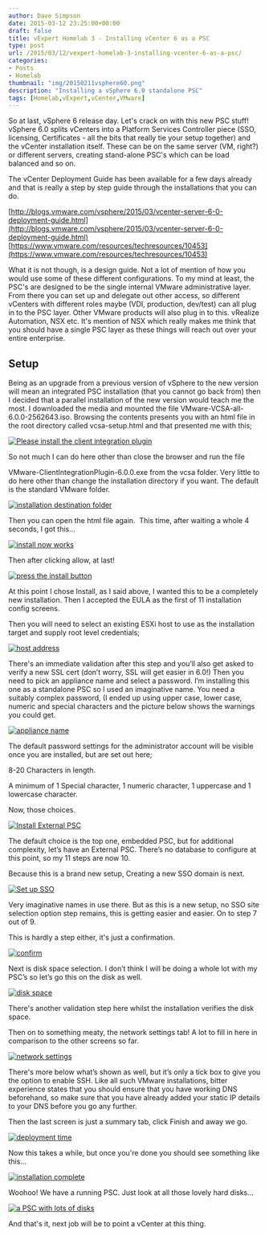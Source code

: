 ```yaml
---
author: Dave Simpson
date: 2015-03-12 23:25:00+00:00
draft: false
title: vExpert Homelab 3 - Installing vCenter 6 as a PSC
type: post
url: /2015/03/12/vexpert-homelab-3-installing-vcenter-6-as-a-psc/
categories:
- Posts
- Homelab
thumbnail: "img/20150211vsphere60.png"
description: "Installing a vSphere 6.0 standalone PSC"
tags: [Homelab,vExpert,vCenter,VMware]
---
```


So at last, vSphere 6 release day. Let's crack on with this new PSC stuff! vSphere 6.0 splits vCenters into a Platform Services Controller piece (SSO, licensing, Certificates - all the bits that really tie your setup together) and the vCenter installation itself. These can be on the same server (VM, right?) or different servers, creating stand-alone PSC's which can be load balanced and so on.   
  
The vCenter Deployment Guide has been available for a few days already and that is really a step by step guide through the installations that you can do.   
  
[http://blogs.vmware.com/vsphere/2015/03/vcenter-server-6-0-deployment-guide.html](http://blogs.vmware.com/vsphere/2015/03/vcenter-server-6-0-deployment-guide.html)  
[https://www.vmware.com/resources/techresources/10453](https://www.vmware.com/resources/techresources/10453)  
  
What it is not though, is a design guide. Not a lot of mention of how you would use some of these different configurations. To my mind at least, the PSC's are designed to be the single internal VMware administrative layer. From there you can set up and delegate out other access, so different vCenters with different roles maybe (VDI, production, dev/test) can all plug in to the PSC layer. Other VMware products will also plug in to this. vRealize Automation, NSX etc. It's mention of NSX which really makes me think that you should have a single PSC layer as these things will reach out over your entire enterprise.  
  
## Setup 
Being as an upgrade from a previous version of vSphere to the new version will mean an integrated PSC installation (that you cannot go back from) then I decided that a parallel installation of the new version would teach me the most. I downloaded the media and mounted the file VMware-VCSA-all-6.0.0-2562643.iso. Browsing the contents presents you with an html file in the root directory called vcsa-setup.html and that presented me with this;   

[![Please install the client integration plugin](/img/20150312hl301.png)](/img/20150312hl301.png)

So not much I can do here other than close the browser and run the file 

VMware-ClientIntegrationPlugin-6.0.0.exe from the vcsa folder. Very little to do here other than change the installation directory if you want. The default is the standard VMware folder. 

[![installation destination folder](/img/20150312hl302.png)](/img/20150312hl302.png)

Then you can open the html file again.  This time, after waiting a whole 4 seconds, I got this...  

[![install now works](/img/20150312hl303.png)](/img/20150312hl303.png)

Then after clicking allow, at last!

[![press the install button](/img/20150312hl304.png)](/img/20150312hl304.png)

At this point I chose Install, as I said above, I wanted this to be a completely new installation. Then I accepted the EULA as the first of 11 installation config screens. 

Then you will need to select an existing ESXi host to use as the installation target and supply root level credentials; 

[![host address](/img/20150312hl305.png)](/img/20150312hl305.png)

There's an immediate validation after this step and you’ll also get asked to verify a new SSL cert (don’t worry, SSL will get easier in 6.0!) Then you need to pick an appliance name and select a password. I’m installing this one as a standalone PSC so I used an imaginative name. You need a suitably complex password, (I ended up using upper case, lower case, numeric and special characters and the picture below shows the warnings you could get.

[![appliance name](/img/20150312hl306.png)](/img/20150312hl306.png)

The default password settings for the administrator account will be visible once you are installed, but are set out here;

8-20 Characters in length.

A minimum of 1 Special character, 1 numeric character, 1 uppercase and 1 lowercase character.

Now, those choices.   

[![Install External PSC](/img/20150312hl307.png)](/img/20150312hl307.png)

The default choice is the top one, embedded PSC, but for additional complexity, let’s have an External PSC. There’s no database to configure at this point, so my 11 steps are now 10.  
  
Because this is a brand new setup, Creating a new SSO domain is next.   

[![Set up SSO](/img/20150312hl308.png)](/img/20150312hl308.png)

Very imaginative names in use there. But as this is a new setup, no SSO site selection option step remains, this is getting easier and easier. On to step 7 out of 9.  
  
This is hardly a step either, it's just a confirmation.  

[![confirm](/img/20150312hl309.png)](/img/20150312hl309.png)

Next is disk space selection. I don’t think I will be doing a whole lot with my PSC’s so let’s go this on the disk as well.   

[![disk space](/img/20150312hl310.png)](/img/20150312hl310.png)

There's another validation step here whilst the installation verifies the disk space. 

Then on to something meaty, the network settings tab! A lot to fill in here in comparison to the other screens so far.

[![network settings](/img/20150312hl311.png)](/img/20150312hl311.png)

There's more below what’s shown as well, but it’s only a tick box to give you the option to enable SSH. Like all such VMware installations, bitter experience states that you should ensure that you have working DNS beforehand, so make sure that you have already added your static IP details to your DNS before you go any further.

Then the last screen is just a summary tab, click Finish and away we go.

[![deployment time](/img/20150312hl312.png)](/img/20150312hl312.png)

Now this takes a while, but once you're done you should see something like this...

[![installation complete](/img/20150312hl313.png)](/img/20150312hl313.png)

Woohoo! We have a running PSC. Just look at all those lovely hard disks...

[![a PSC with lots of disks](/img/20150312hl314.png)](/img/20150312hl314.png)

And that's it, next job will be to point a vCenter at this thing.

 